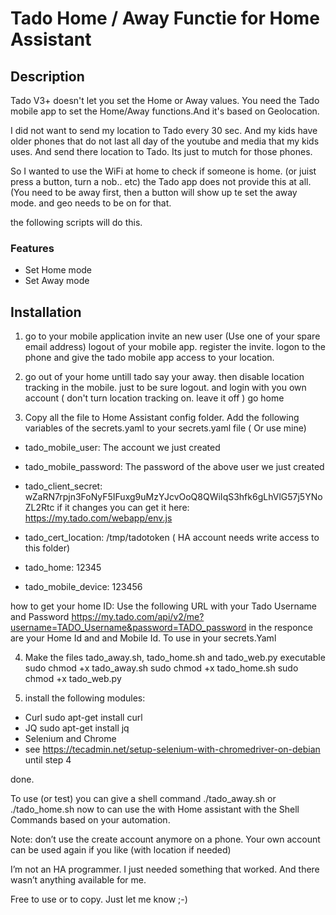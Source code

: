 # Tado Home / Away Functie for Home Assistant
## Description
Tado V3+ doesn't let you set the Home or Away values. You need the Tado mobile app to set the Home/Away functions.And it's based on Geolocation.

I did not want to send my location to Tado every 30 sec. And my kids have older phones that do not last all day of the youtube and media that my kids uses. And send there location to Tado. Its just to mutch for those phones.

So I wanted to use the WiFi at home to check if someone is home. (or juist press a button, turn a nob.. etc) the Tado app does not provide this at all. (You need to be away first, then a button will show up te set the away mode. and geo needs to be on for that.

the following scripts will do this. 
### Features
- Set Home mode
- Set Away mode

## Installation
1. go to your mobile application invite an new user (Use one of your spare email address) logout of your mobile app.
register the invite. logon to the phone and give the tado mobile app access to your location.

2. go out of your home untill tado say your away. then disable location tracking in the mobile.
just to be sure logout. and login with you own account ( don't turn location tracking on. leave it off ) go home

3. Copy all the file to Home Assistant config folder. Add the following variables of  the secrets.yaml to your secrets.yaml file ( Or use mine)

- tado_mobile_user:  The account we just created
- tado_mobile_password: The password of the above user we just created
- tado_client_secret: wZaRN7rpjn3FoNyF5IFuxg9uMzYJcvOoQ8QWiIqS3hfk6gLhVlG57j5YNoZL2Rtc if it changes you can get it here: https://my.tado.com/webapp/env.js 

- tado_cert_location: /tmp/tadotoken ( HA account needs write access to this folder)
- tado_home: 12345
- tado_mobile_device: 123456

how to get your home ID:  Use the following URL with your Tado Username and Password    https://my.tado.com/api/v2/me?username=TADO_Username&password=TADO_password
   in the responce are your Home Id and and Mobile Id. To use  in your secrets.Yaml

4. Make the files tado_away.sh, tado_home.sh and tado_web.py executable
sudo chmod +x tado_away.sh
sudo chmod +x tado_home.sh
sudo chmod +x tado_web.py

5. install the following  modules:
-	Curl 
 sudo apt-get install curl
-	JQ 
sudo apt-get install jq
-	Selenium and Chrome
-	see https://tecadmin.net/setup-selenium-with-chromedriver-on-debian until step 4

done. 

To use (or test) you can give a shell command ./tado_away.sh or ./tado_home.sh
now to can use the with Home assistant with the Shell Commands based on your automation. 

Note: don’t use the create account anymore on a phone. Your own account can be used again if you like (with location if needed)

I’m not an HA programmer. I just needed something that worked. And there wasn’t anything available for me. 

Free to use or to copy. Just let me know ;-) 
